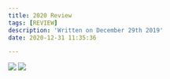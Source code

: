 ```yaml
---
title: 2020 Review
tags: [REVIEW]
description: 'Written on December 29th 2019'
date: 2020-12-31 11:35:36

---
```


![](https://i.loli.net/2020/12/31/SkvaDiZN6dQgsz2.png)
![](https://i.loli.net/2020/12/31/jUlEGZurTDNBiS5.png)
